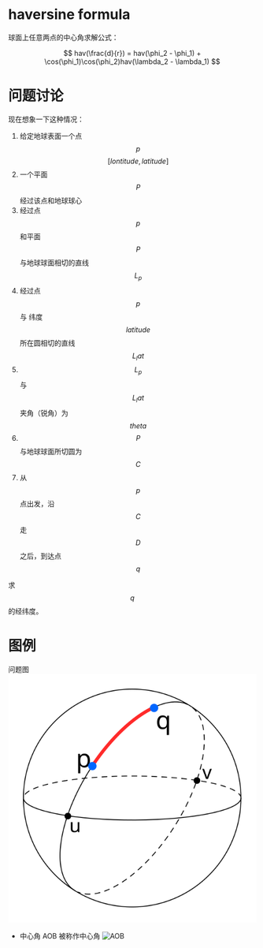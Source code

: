 # haversine formula

球面上任意两点的中心角求解公式：  

$$
 hav(\frac{d}{r}) = hav(\phi_2 - \phi_1) + \cos(\phi_1)\cos(\phi_2)hav(\lambda_2 - \lambda_1) 
$$


# 问题讨论
现在想象一下这种情况：
1. 给定地球表面一个点 $$p$$ $$[lontitude, latitude]$$
2. 一个平面 $$P$$ 经过该点和地球球心
3. 经过点 $$p$$ 和平面 $$P$$ 与地球球面相切的直线 $$L_p$$ 
4. 经过点 $$p$$ 与 纬度 $$latitude$$ 所在圆相切的直线 $$L_lat$$
5. $$L_p$$ 与 $$L_lat$$ 夹角（锐角）为 $$theta$$
6. $$P$$ 与地球球面所切圆为 $$C$$
7. 从 $$p$$ 点出发，沿 $$C$$ 走 $$D$$ 之后，到达点 $$q$$

求 $$q$$ 的经纬度。

# 图例
问题图 ![question](./question.svg)

* 中心角
  AOB 被称作中心角
  ![AOB](https://upload.wikimedia.org/wikipedia/commons/thumb/0/08/Sector_central_angle_arc.svg/320px-Sector_central_angle_arc.svg.png)




